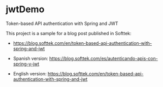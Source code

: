 # jwtDemo
Token-based API authentication with Spring and JWT

This project is a sample for a blog post published in Softtek:

* https://blog.softtek.com/en/token-based-api-authentication-with-spring-and-jwt

* Spanish version: https://blog.softtek.com/es/autenticando-apis-con-spring-y-jwt
* English version: https://blog.softtek.com/en/token-based-api-authentication-with-spring-and-jwt
